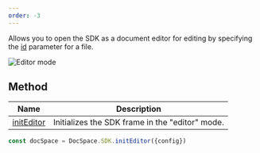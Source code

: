 ```yaml
---
order: -3
---
```


Allows you to open the SDK as a document editor for editing by specifying the [id](../../Config/index.md#id) parameter for a file.

![Editor mode](/assets/images/docspace/editor-mode.png)

## Method

| Name                                            | Description                                     |
| ----------------------------------------------- | ----------------------------------------------- |
| [initEditor](../../Methods/index.md#initeditor) | Initializes the SDK frame in the "editor" mode. |

``` ts
const docSpace = DocSpace.SDK.initEditor({config})
```
